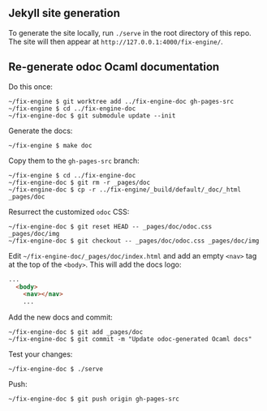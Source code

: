 ## Jekyll site generation

To generate the site locally, run `./serve` in the root directory of this repo. The site will then appear at `http://127.0.0.1:4000/fix-engine/`.

## Re-generate odoc Ocaml documentation

Do this once:

```
~/fix-engine $ git worktree add ../fix-engine-doc gh-pages-src
~/fix-engine $ cd ../fix-engine-doc
~/fix-engine-doc $ git submodule update --init
```

Generate the docs:

```
~/fix-engine $ make doc
```

Copy them to the `gh-pages-src` branch:

```
~/fix-engine $ cd ../fix-engine-doc
~/fix-engine-doc $ git rm -r _pages/doc
~/fix-engine-doc $ cp -r ../fix-engine/_build/default/_doc/_html _pages/doc
```

Resurrect the customized `odoc` CSS:

```
~/fix-engine-doc $ git reset HEAD -- _pages/doc/odoc.css _pages/doc/img
~/fix-engine-doc $ git checkout -- _pages/doc/odoc.css _pages/doc/img
```

Edit `~/fix-engine-doc/_pages/doc/index.html` and add an empty `<nav>` tag at the top of the `<body>`. This will add the docs logo:

```html
...
  <body>
    <nav></nav>
    ...
```

Add the new docs and commit:
```
~/fix-engine-doc $ git add _pages/doc
~/fix-engine-doc $ git commit -m "Update odoc-generated Ocaml docs"
```

Test your changes:
```
~/fix-engine-doc $ ./serve
```

Push:
```
~/fix-engine-doc $ git push origin gh-pages-src
```
